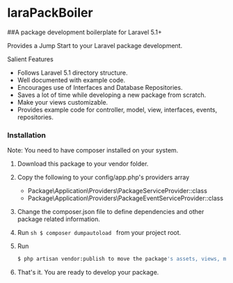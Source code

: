 # laraPackBoiler
##A package development boilerplate for Laravel 5.1+

Provides a Jump Start to your Laravel package development.

Salient Features

  - Follows Laravel 5.1 directory structure.
  - Well documented with example code.
  - Encourages use of Interfaces and Database Repositories.
  - Saves a lot of time while developing a new package from scratch.
  - Make your views customizable.
  - Provides example code for controller, model, view, interfaces, events, repositories.

### Installation

Note: You need to have composer installed on your system.

1. Download this package to your vendor folder.

2. Copy the following to your config/app.php's providers array

   - Package\Application\Providers\PackageServiceProvider::class
   - Package\Application\Providers\PackageEventServiceProvider::class

3. Change the composer.json file to define dependencies and other package related information.

4. Run ```sh $ composer dumpautoload ``` from your project root.

5. Run 

    ```sh
    $ php artisan vendor:publish to move the package's assets, views, migrations, seeds and config files to your application.
    ```

6. That's it. You are ready to develop your package.